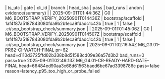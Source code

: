 | ts_utc | gate | cli_id | branch | head_sha | pass | bad_runs | andon | evidence(summary) |
| 2025-09-01T01:44:36Z | G0 | M6_BOOTSTRAP_VERIFY_20250901T014436Z | bootstrap/scaffold | 1af4f87a5187843080fda9b2b1eca9fdadc1c42b | true | 1 | false | .ci/sop_bootstrap_check/summary.json |
| 2025-09-01T01:45:06Z | G0 | M6_BOOTSTRAP_VERIFY_20250901T014507Z | bootstrap/scaffold | 1af4f87a5187843080fda9b2b1eca9fdadc1c42b | true | 1 | false | .ci/sop_bootstrap_check/summary.json |
2025-09-01T02:16:54Z M6_G3.01-PR62-CI-WATCH-FINAL pr=62 head=d110d3725ffd02b338b8d51588cd09e36a57d3b2 bad_runs=0 pass=true
2025-09-01T02:46:13Z M6_G4.01-CR-READY-HARD-GATE-FINAL head=66484ed90aa3c68d61563baed6be67ad3398786c pass=false reason=latency_p95_too_high_or_probe_failed

